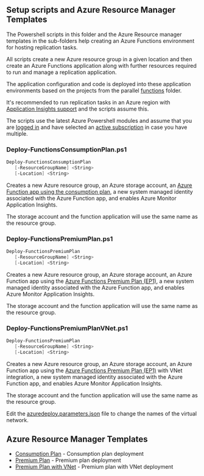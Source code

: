 ## Setup scripts and Azure Resource Manager Templates

The Powershell scripts in this folder and the Azure Resource manager templates
in the sub-folders help creating an Azure Functions environment for hosting
replication tasks. 

All scripts create a new Azure resource group in a given location and then
create an Azure Functions application along with further resources required to
run and manage a replication application.

The application configuration and code is deployed into these application
environments based on the projects from the parallel [functions](../functions) folder.

It's recommended to run replication tasks in an Azure region with [Application
Insights
support](https://azure.microsoft.com/en-us/global-infrastructure/services/?products=monitor)
and the scripts assume this.

The scripts use the latest Azure Powershell modules and assume that you are [logged in](https://docs.microsoft.com/powershell/azure/authenticate-azureps) and have selected an [active subscription](https://docs.microsoft.com/powershell/azure/manage-subscriptions-azureps) in case you have multiple.

### Deploy-FunctionsConsumptionPlan.ps1

```powershell
Deploy-FunctionsConsumptionPlan
   [-ResourceGroupName] <String>
   [-Location] <String>
```

Creates a new Azure resource group, an Azure storage account, an [Azure Function app using the consumption plan](https://docs.microsoft.com/en-us/azure/azure-functions/functions-scale#consumption-plan), a new system managed identity associated with
the Azure Function app, and enables Azure Monitor Application Insights.

The storage account and the function application will use the same name as the resource group.

### Deploy-FunctionsPremiumPlan.ps1

```powershell
Deploy-FunctionsPremiumPlan
   [-ResourceGroupName] <String>
   [-Location] <String>
```

Creates a new Azure resource group, an Azure storage account, an Azure Function
app using the [Azure Functions Premium Plan (EP1)](https://docs.microsoft.com/en-us/azure/azure-functions/functions-premium-plan),
a new system managed identity associated with the Azure Function app, and
enables Azure Monitor Application Insights.

The storage account and the function application will use the same name as the resource group.

### Deploy-FunctionsPremiumPlanVNet.ps1

```powershell
Deploy-FunctionsPremiumPlan
   [-ResourceGroupName] <String>
   [-Location] <String>
```

Creates a new Azure resource group, an Azure storage account, an Azure Function
app using the [Azure Functions Premium Plan (EP1)](https://docs.microsoft.com/en-us/azure/azure-functions/functions-premium-plan) with VNet integration, a new
system managed identity associated with the Azure Function app, and enables
Azure Monitor Application Insights.

The storage account and the function application will use the same name as the resource group.

Edit the [azuredeploy.parameters.json](premium-vnet/azuredeploy.parameters.json)
file to change the names of the virtual network.

## Azure Resource Manager Templates

* [Consumption Plan](consumption) - Consumption plan deployment
* [Premium Plan](premium) - Premium plan deployment
* [Premium Plan with VNet](premium-vnet) - Premium plan with VNet deployment
